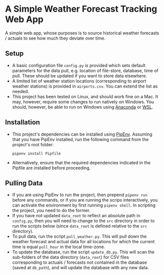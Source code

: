 # A Simple Weather Forecast Tracking Web App
A simple web app, whose purposes is to source historical weather forecasts
/ actuals to see how much they deviate over time.

## Setup
- A basic configuration file `config.py` is provided which sets default
  parameters for the data pull, e.g. location of file-store, database, time of
  pull. These should be updated if you want to store data elsewhere.
- A limited list of weather station locations (corresponding to airport weather
  stations) is provided in `airports.csv`. You can extend the list as needed.
- This project has been tested on Linux, and should work fine on a Mac. It may,
  however, require some changes to run natively on Windows. You should, however,
  be able to run on Windows using
  [Anaconda](https://www.anaconda.com/products/individual) or 
  [WSL](https://docs.microsoft.com/en-us/windows/wsl/install-win10).

## Installation
- This project's dependencies can be installed using
  [PipEnv](https://pypi.org/project/pipenv/). Assuming that you have PipEnv
  installed, run the following command from the project's root folder:
  ```
  pipenv install Pipfile
  ```
- Alternatively, ensure that the required dependencies indicated in the Pipfile
  are installed before proceeding.


## Pulling Data
- If you are using PipEnv to run the project, then prepend `pipenv run` before
  any commands, or if you are running the scrips interactively, you can activate
  the environment by first running `pipenv shell`. In scripting the project, you
  need to do the former.
- If you have not updated `data_root` to reflect an absolute path in
  `config.py`, then you will need to change to the `src` directory in order to
  run the scripts below (since `data_root` is defined relative to the `src`
  directory).
- To pull data, run the script `pull_weather.py`. This will pull down the
  weather forecast and actual data for all locations for which the current time
  is equal `pull_hour` in the local time-zone.
- To update the database, run the script `update_db.py`. This will scan the
  sub-folders of the data directory (`data_root`) for CSV files corresponding to
  actuals / forecasts not contained in the database (saved at `db_path`), and
  will update the database with any new data.
